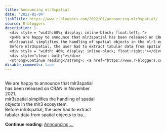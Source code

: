 ```yaml
---
title: Announcing mlr3spatial
date: '2022-01-04'
linkTitle: https://www.r-bloggers.com/2022/01/announcing-mlr3spatial/
source: R-bloggers
description: |-
  <div style = "width:60%; display: inline-block; float:left; ">
  <p>We are happy to announce that mlr3spatial has been released on CRAN in November 2021.<br />
  mlr3spatial simplifies the handling of spatial objects in the mlr3 ecosystem.<br />
  Before mlr3spatial, the user had to extract tabular data from spatial objects to tra...</p></div>
  <div style = "width: 40%; display: inline-block; float:right;"></div>
  <div style="clear: both;"></div>
  <strong>Continue reading</strong>: <a href="https://www.r-bloggers.com/2022/01/announcing-mlr3spatial/">Announcing ...
disable_comments: true
---
```

<div style = "width:60%; display: inline-block; float:left; ">
<p>We are happy to announce that mlr3spatial has been released on CRAN in November 2021.<br />
mlr3spatial simplifies the handling of spatial objects in the mlr3 ecosystem.<br />
Before mlr3spatial, the user had to extract tabular data from spatial objects to tra...</p></div>
<div style = "width: 40%; display: inline-block; float:right;"></div>
<div style="clear: both;"></div>
<strong>Continue reading</strong>: <a href="https://www.r-bloggers.com/2022/01/announcing-mlr3spatial/">Announcing ...